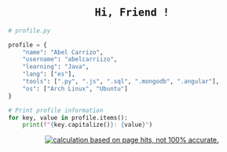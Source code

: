 <!-- Abel GitHub Profile -->

<div align=center>

## <span style="font-family: 'Iosevka', monospace;">Hi, Friend !</span>

</div>

```python
# profile.py

profile = {
    "name": "Abel Carrizo",
    "username": "abelcarriizo",
    "learning": "Java",
    "lang": ["es"],
    "tools": [".py", ".js", ".sql", ".mongodb", ".angular"],
    "os": ["Arch Linux", "Ubuntu"]
}

# Print profile information
for key, value in profile.items():
    print(f"{key.capitalize()}: {value}")

```

<div align=center>

<!--[![](https://visitcount.itsvg.in/api?id=abelcarriizo&label=Profile%20Views&color=9&icon=0&pretty=true)](https://visitcount.itsvg.in)-->

<a href="https://github.com/abelcarriizo">
  <img src="https://img.shields.io/endpoint?label=profile%20views&style=social&url=https%3A%2F%2Fhits.dwyl.com%2Fabelcarriizo%2Fabelcarriizo.json" alt="calculation based on page hits, not 100% accurate." />
</a>

</div>